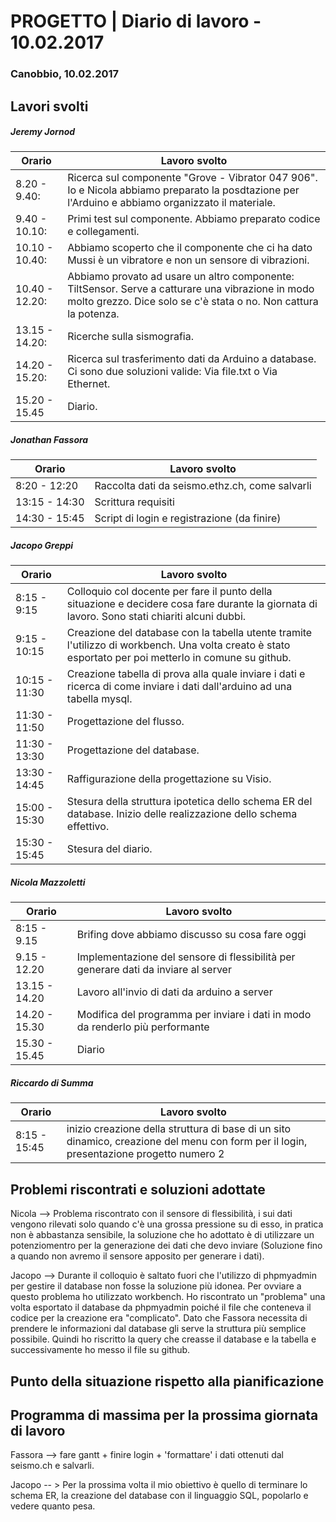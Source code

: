 

# PROGETTO | Diario di lavoro - 10.02.2017

### Canobbio, 10.02.2017

## Lavori svolti
##### Jeremy Jornod

|Orario        |Lavoro svolto                 |
|--------------|------------------------------|
|8.20 - 9.40:|Ricerca sul componente "Grove - Vibrator 047 906". Io e Nicola abbiamo preparato la posdtazione per l'Arduino e abbiamo organizzato il materiale.|
|9.40 - 10.10:|Primi test sul componente. Abbiamo preparato codice e collegamenti. |
|10.10 - 10.40:|Abbiamo scoperto che il componente che ci ha dato Mussi è un vibratore e non un sensore di vibrazioni.|
|10.40 - 12.20:|Abbiamo provato ad usare un altro componente: TiltSensor. Serve a catturare una vibrazione in modo molto grezzo. Dice solo se c'è stata o no. Non cattura la potenza. |
|13.15 - 14.20:|Ricerche sulla sismografia. |
|14.20 - 15.20:|Ricerca sul trasferimento dati da Arduino a database. Ci sono due soluzioni valide: Via file.txt o Via Ethernet. |
|15.20 - 15.45| Diario.|
##### Jonathan Fassora
|Orario        |Lavoro svolto                 |
|--------------|------------------------------|
|8:20 - 12:20   |Raccolta dati da seismo.ethz.ch, come salvarli |
|13:15 - 14:30 | Scrittura requisiti |
|14:30 - 15:45 |Script di login e registrazione (da finire) |

##### Jacopo Greppi
|Orario        |Lavoro svolto                                     				  					  										                          |
|--------------|------------------------------------------------------------------------------------------------------------------------------------------------------|
|8:15 - 9:15   |Colloquio col docente per fare il punto della situazione e decidere cosa fare durante la giornata di lavoro. Sono stati chiariti alcuni dubbi.        |
|9:15 - 10:15  |Creazione del database con la tabella utente tramite l'utilizzo di workbench. Una volta creato è stato esportato per poi metterlo in comune su github.|
|10:15 - 11:30 |Creazione tabella di prova alla quale inviare i dati e ricerca di come inviare i dati dall'arduino ad una tabella mysql.                              |
|11:30 - 11:50 |Progettazione del flusso.                                                                                                                             |
|11:30 - 13:30 |Progettazione del database.                                                                                                                           |
|13:30 - 14:45 |Raffigurazione della progettazione su Visio.																										  |
|15:00 - 15:30 |Stesura della struttura ipotetica dello schema ER del database. Inizio delle realizzazione dello schema effettivo.                                    |
|15:30 - 15:45 |Stesura del diario.                                                                                                                                   |

##### Nicola Mazzoletti
|Orario        |Lavoro svolto                 |
|--------------|------------------------------|
|8:15 - 9.15  |Brifing dove abbiamo discusso su cosa fare oggi
|9.15 - 12.20 | Implementazione del sensore di flessibilità per generare dati da inviare al server
|13.15 - 14.20 | Lavoro all'invio di dati da arduino a server
|14.20 - 15.30| Modifica del programma per inviare i dati in modo da renderlo più performante
|15.30 - 15.45| Diario        

##### Riccardo di Summa
|Orario        |Lavoro svolto                 |
|--------------|------------------------------|
|8:15 - 15:45   |inizio creazione della struttura di base  di un sito dinamico, creazione del menu con form per il login, presentazione progetto numero 2 |


##  Problemi riscontrati e soluzioni adottate
Nicola --> Problema riscontrato con il sensore di flessibilità, i sui dati vengono rilevati solo quando c'è una grossa pressione su di esso, in pratica non è abbastanza sensibile, la soluzione che ho adottato è di utilizzare un potenziomentro per la generazione dei dati che devo inviare (Soluzione fino a quando non avremo il sensore apposito per generare i dati).

Jacopo --> Durante il colloquio è saltato fuori che l'utilizzo di phpmyadmin per gestire il database non fosse la soluzione più idonea. Per ovviare a questo problema ho utilizzato workbench.
Ho riscontrato un "problema" una volta esportato il database da phpmyadmin poiché il file che conteneva il codice per la creazione era "complicato". Dato che Fassora necessita di prendere le informazioni dal database gli serve la struttura più semplice possibile. Quindi ho riscritto la query che creasse il database e la tabella e successivamente ho messo il file su github.

##  Punto della situazione rispetto alla pianificazione


## Programma di massima per la prossima giornata di lavoro
Fassora --> fare gantt + finire login + 'formattare' i dati ottenuti dal seismo.ch e salvarli.

Jacopo -- > Per la prossima volta il mio obiettivo è quello di terminare lo schema ER, la creazione del database con il linguaggio SQL, popolarlo e vedere quanto pesa.
